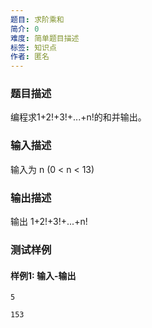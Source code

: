 ```yaml
---
题目: 求阶乘和
简介: 0
难度: 简单题目描述
标签: 知识点
作者: 匿名
---
```


### 题目描述

编程求1+2!+3!+...+n!的和并输出。

### 输入描述

输入为 n (0 < n < 13)

### 输出描述

输出 1+2!+3!+...+n!

### 测试样例

#### 样例1: 输入-输出

```
5
```

```
153
```

